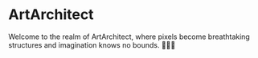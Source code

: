 # ArtArchitect
Welcome to the realm of ArtArchitect, where pixels become breathtaking structures and imagination knows no bounds. 🌌✨🎨
